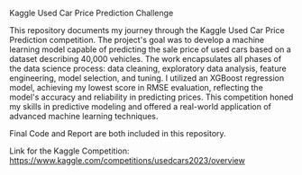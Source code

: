 Kaggle Used Car Price Prediction Challenge

This repository documents my journey through the Kaggle Used Car Price Prediction competition. The project's goal was to develop a machine learning model capable of predicting the sale price of used cars based on a dataset describing 40,000 vehicles. The work encapsulates all phases of the data science process: data cleaning, exploratory data analysis, feature engineering, model selection, and tuning. I utilized an XGBoost regression model, achieving my lowest score in RMSE evaluation, reflecting the model's accuracy and reliability in predicting prices. This competition honed my skills in predictive modeling and offered a real-world application of advanced machine learning techniques.

Final Code and Report are both included in this repository.

Link for the Kaggle Competition: https://www.kaggle.com/competitions/usedcars2023/overview
